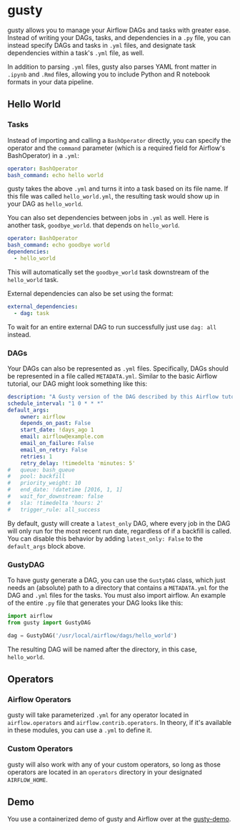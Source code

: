 # gusty

gusty allows you to manage your Airflow DAGs and tasks with greater ease. Instead of writing your DAGs, tasks, and dependencies in a `.py` file, you can instead specify DAGs and tasks in `.yml` files, and designate task dependencies within a task's `.yml` file, as well.

In addition to parsing `.yml` files, gusty also parses YAML front matter in `.ipynb` and `.Rmd` files, allowing you to include Python and R notebook formats in your data pipeline.

## Hello World

### Tasks

Instead of importing and calling a `BashOperator` directly, you can specify the operator and the `command` parameter (which is a required field for Airflow's BashOperator) in a `.yml`:

```yml
operator: BashOperator
bash_command: echo hello world
```

gusty takes the above `.yml` and turns it into a task based on its file name. If this file was called `hello_world.yml`, the resulting task would show up in your DAG as `hello_world`.

You can also set dependencies between jobs in `.yml` as well. Here is another task, `goodbye_world`. that depends on `hello_world`.

```yml
operator: BashOperator
bash_command: echo goodbye world
dependencies:
  - hello_world
```

This will automatically set the `goodbye_world` task downstream of the `hello_world` task.

External dependencies can also be set using the format:

```yml
external_dependencies:
  - dag: task
```

To wait for an entire external DAG to run successfully just use `dag: all` instead.

### DAGs

Your DAGs can also be represented as `.yml` files. Specifically, DAGs should be represented in a file called `METADATA.yml`. Similar to the basic Airflow tutorial, our DAG might look something like this:

```yml
description: "A Gusty version of the DAG described by this Airflow tutorial: https://airflow.apache.org/docs/stable/tutorial.html"
schedule_interval: "1 0 * * *"
default_args:
    owner: airflow
    depends_on_past: False
    start_date: !days_ago 1
    email: airflow@example.com
    email_on_failure: False
    email_on_retry: False
    retries: 1
    retry_delay: !timedelta 'minutes: 5'
#   queue: bash_queue
#   pool: backfill
#   priority_weight: 10
#   end_date: !datetime [2016, 1, 1]
#   wait_for_downstream: false
#   sla: !timedelta 'hours: 2'
#   trigger_rule: all_success
```
By default, gusty will create a `latest_only` DAG, where every job in the DAG will only run for the most recent run date, regardless of if a backfill is called. You can disable this behavior by adding `latest_only: False` to the `default_args` block above.

### GustyDAG

To have gusty generate a DAG, you can use the `GustyDAG` class, which just needs an (absolute) path to a directory that contains a `METADATA.yml` for the DAG and `.yml` files for the tasks. You must also import airflow. An example of the entire `.py` file that generates your DAG looks like this:

```py
import airflow
from gusty import GustyDAG

dag = GustyDAG('/usr/local/airflow/dags/hello_world')
```
The resulting DAG will be named after the directory, in this case, `hello_world`.

## Operators

### Airflow Operators

gusty will take parameterized `.yml` for any operator located in `airflow.operators` and `airflow.contrib.operators`. In theory, if it's available in these modules, you can use a `.yml` to define it.

### Custom Operators

gusty will also work with any of your custom operators, so long as those operators are located in an `operators` directory in your designated `AIRFLOW_HOME`.

## Demo

You use a containerized demo of gusty and Airflow over at the [gusty-demo](https://github.com/chriscardillo/gusty-demo).
